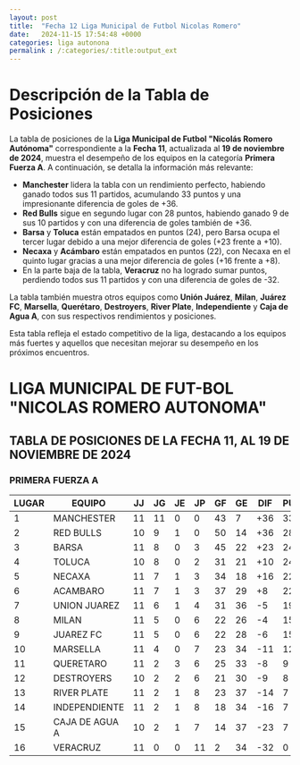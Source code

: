 ```yaml
---
layout: post
title:  "Fecha 12 Liga Municipal de Futbol Nicolas Romero"
date:   2024-11-15 17:54:48 +0000
categories: liga autonona
permalink : /:categories/:title:output_ext
---
```


# Descripción de la Tabla de Posiciones

La tabla de posiciones de la **Liga Municipal de Futbol "Nicolás Romero Autónoma"** correspondiente a la **Fecha 11**, actualizada al **19 de noviembre de 2024**, muestra el desempeño de los equipos en la categoría **Primera Fuerza A**. A continuación, se detalla la información más relevante:

- **Manchester** lidera la tabla con un rendimiento perfecto, habiendo ganado todos sus 11 partidos, acumulando 33 puntos y una impresionante diferencia de goles de +36.
- **Red Bulls** sigue en segundo lugar con 28 puntos, habiendo ganado 9 de sus 10 partidos y con una diferencia de goles también de +36.
- **Barsa** y **Toluca** están empatados en puntos (24), pero Barsa ocupa el tercer lugar debido a una mejor diferencia de goles (+23 frente a +10).
- **Necaxa** y **Acámbaro** están empatados en puntos (22), con Necaxa en el quinto lugar gracias a una mejor diferencia de goles (+16 frente a +8).
- En la parte baja de la tabla, **Veracruz** no ha logrado sumar puntos, perdiendo todos sus 11 partidos y con una diferencia de goles de -32.

La tabla también muestra otros equipos como **Unión Juárez**, **Milan**, **Juárez FC**, **Marsella**, **Querétaro**, **Destroyers**, **River Plate**, **Independiente** y **Caja de Agua A**, con sus respectivos rendimientos y posiciones.

Esta tabla refleja el estado competitivo de la liga, destacando a los equipos más fuertes y aquellos que necesitan mejorar su desempeño en los próximos encuentros.

# LIGA MUNICIPAL DE FUT-BOL "NICOLAS ROMERO AUTONOMA"
## TABLA DE POSICIONES DE LA FECHA 11, AL 19 DE NOVIEMBRE DE 2024
### PRIMERA FUERZA A

| LUGAR |  EQUIPO         | JJ  | JG  | JE  | JP  | GF  | GE  | DIF | PUNTOS |
|-------|-----------------|-----|-----|-----|-----|-----|-----|-----|--------|
| 1     |  MANCHESTER     | 11  | 11  | 0   | 0   | 43  | 7   | +36 | 33     |
| 2     |  RED BULLS      | 10  | 9   | 1   | 0   | 50  | 14  | +36 | 28     |
| 3     |  BARSA          | 11  | 8   | 0   | 3   | 45  | 22  | +23 | 24     |
| 4     |  TOLUCA         | 10  | 8   | 0   | 2   | 31  | 21  | +10 | 24     |
| 5     |  NECAXA         | 11  | 7   | 1   | 3   | 34  | 18  | +16 | 22     |
| 6     |  ACAMBARO       | 11  | 7   | 1   | 3   | 37  | 29  | +8  | 22     |
| 7     |  UNION JUAREZ   | 11  | 6   | 1   | 4   | 31  | 36  | -5  | 19     |
| 8     |  MILAN          | 11  | 5   | 0   | 6   | 22  | 26  | -4  | 15     |
| 9     |  JUAREZ FC      | 11  | 5   | 0   | 6   | 22  | 28  | -6  | 15     |
| 10    |  MARSELLA       | 11  | 4   | 0   | 7   | 23  | 34  | -11 | 12     |
| 11    |  QUERETARO      | 11  | 2   | 3   | 6   | 25  | 33  | -8  | 9      |
| 12    |  DESTROYERS     | 10  | 2   | 2   | 6   | 21  | 30  | -9  | 8      |
| 13    |  RIVER PLATE    | 11  | 2   | 1   | 8   | 23  | 37  | -14 | 7      |
| 14    |  INDEPENDIENTE  | 11  | 2   | 1   | 8   | 18  | 34  | -16 | 7      |
| 15    |  CAJA DE AGUA A | 10  | 2   | 1   | 7   | 14  | 37  | -23 | 7      |
| 16    |  VERACRUZ       | 11  | 0   | 0   | 11  | 2   | 34  | -32 | 0      |
